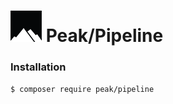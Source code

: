 # <img src="https://raw.githubusercontent.com/peakphp/art/master/logo-clean-50x50.png" alt="Peak"> Peak/Pipeline

### Installation 

``$ composer require peak/pipeline``